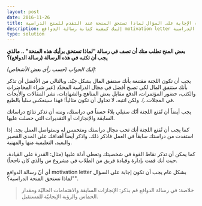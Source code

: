 ```yaml
---
layout: post
date: 2016-11-26
title: كيفية الإجابة على السؤال لماذا تستحق المنحة عند التقدم للمنح الدراسية
description: إليك كيفية كتابة رسالة الدوافع motivation letter والتي تطلبها المنح الدراسية
type: solution
---
```


**بعض المنح تطلب منك أن تصف في رسالة "لماذا تستحق برأيك هذه المنحة" .. مالذي يجب أن تكتبه في هذه الرسالة (رسالة الدوافع)؟**

*إليك الجواب (حسب رأي بعض الأشخاص):*

يجب أن تكون اللجنة مقتنعة بأنك ستنفق المال بشكل جيّد. وبالتالي من الأفضل أن تذكر بأنك ستنفق المال لكي تصبح أفضل في مجال الدراسة المحدّد (عبر شراء المحاضرات والكتب، حضور المؤتمرات، الدفع مقابل بعض المناهج والشهادات، نشر المقالات والأبحاث في المجلات..). ولكن انتبه، لا تحاول أن تكون مثالياً! فهذا سينعكس سلباً بالطبع.

يجب أيضاً أن تُقنع اللجنة أنّك ستبلي بلاءً حسناً في دراستك، ومنه أن تذكر نتائج دراساتك السابقة والإنجازات أو التقديرات التي حصلت عليها.

كما يجب أن تُقنع اللجنة أنك تحب مجال دراستك ومتحمس له وستواصل العمل بجد. إذا استفدت من دراستك سابقاً في العمل فاذكر ذلك. واذكر أيضاً أهدافك على المدى القصير والبعيد، التعليمية منها والمهنية.

كما يمكن أن تذكر نقاط القوة في شخصيتك وتعطي أدلة عليها (مثال: القدرة على القيادة، حيث أنك قمت بإدارة وقيادة فريق من الطلاب في مشروع س والذي كان ناجحاً).

أي أنّ رسالة الدوافع motivation letter بشكل عام يجب أن تكون إجابة على السؤال "لماذا تستحق المنحة الدراسية؟".

> خلاصة: في رسالة الدوافع قم بذكر: الإنجازات السابقة والاهتمامات الحاليّة ومقدار الحماس والرؤية الإيجابيّة للمستقبل.

